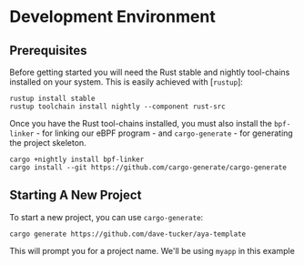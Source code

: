# Development Environment

## Prerequisites

Before getting started you will need the Rust stable and nightly tool-chains installed on your system.
This is easily achieved with [`rustup`]:

```console
rustup install stable
rustup toolchain install nightly --component rust-src
```

Once you have the Rust tool-chains installed, you must also install the `bpf-linker` - for linking our eBPF program - and `cargo-generate` - for generating the project skeleton.

```console
cargo +nightly install bpf-linker
cargo install --git https://github.com/cargo-generate/cargo-generate
```

## Starting A New Project

To start a new project, you can use `cargo-generate`:

```console
cargo generate https://github.com/dave-tucker/aya-template
```

This will prompt you for a project name. We'll be using `myapp` in this example